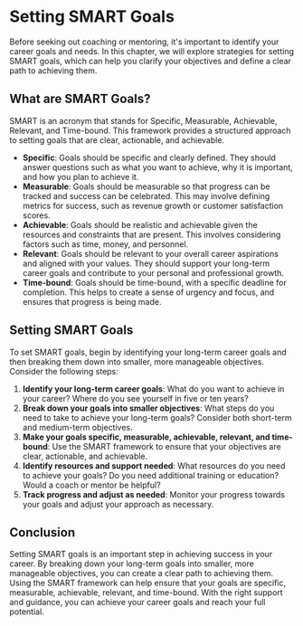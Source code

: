 Setting SMART Goals
=======================================================================

Before seeking out coaching or mentoring, it's important to identify your career goals and needs. In this chapter, we will explore strategies for setting SMART goals, which can help you clarify your objectives and define a clear path to achieving them.

What are SMART Goals?
---------------------

SMART is an acronym that stands for Specific, Measurable, Achievable, Relevant, and Time-bound. This framework provides a structured approach to setting goals that are clear, actionable, and achievable.

* **Specific**: Goals should be specific and clearly defined. They should answer questions such as what you want to achieve, why it is important, and how you plan to achieve it.
* **Measurable**: Goals should be measurable so that progress can be tracked and success can be celebrated. This may involve defining metrics for success, such as revenue growth or customer satisfaction scores.
* **Achievable**: Goals should be realistic and achievable given the resources and constraints that are present. This involves considering factors such as time, money, and personnel.
* **Relevant**: Goals should be relevant to your overall career aspirations and aligned with your values. They should support your long-term career goals and contribute to your personal and professional growth.
* **Time-bound**: Goals should be time-bound, with a specific deadline for completion. This helps to create a sense of urgency and focus, and ensures that progress is being made.

Setting SMART Goals
-------------------

To set SMART goals, begin by identifying your long-term career goals and then breaking them down into smaller, more manageable objectives. Consider the following steps:

1. **Identify your long-term career goals**: What do you want to achieve in your career? Where do you see yourself in five or ten years?
2. **Break down your goals into smaller objectives**: What steps do you need to take to achieve your long-term goals? Consider both short-term and medium-term objectives.
3. **Make your goals specific, measurable, achievable, relevant, and time-bound**: Use the SMART framework to ensure that your objectives are clear, actionable, and achievable.
4. **Identify resources and support needed**: What resources do you need to achieve your goals? Do you need additional training or education? Would a coach or mentor be helpful?
5. **Track progress and adjust as needed**: Monitor your progress towards your goals and adjust your approach as necessary.

Conclusion
----------

Setting SMART goals is an important step in achieving success in your career. By breaking down your long-term goals into smaller, more manageable objectives, you can create a clear path to achieving them. Using the SMART framework can help ensure that your goals are specific, measurable, achievable, relevant, and time-bound. With the right support and guidance, you can achieve your career goals and reach your full potential.


